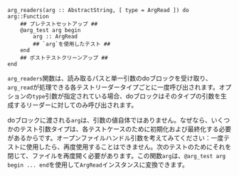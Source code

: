 ```
arg_readers(arg :: AbstractString, [ type = ArgRead ]) do arg::Function
    ## プレテストセットアップ ##
    @arg_test arg begin
        arg :: ArgRead
        ## `arg`を使用したテスト ##
    end
    ## ポストテストクリーンアップ ##
end
```

`arg_readers`関数は、読み取るパスと単一引数のdoブロックを受け取り、`arg_read`が処理できる各テストリーダータイプごとに一度呼び出されます。オプションの`type`引数が指定されている場合、doブロックはそのタイプの引数を生成するリーダーに対してのみ呼び出されます。

doブロックに渡される`arg`は、引数の値自体ではありません。なぜなら、いくつかのテスト引数タイプは、各テストケースのために初期化および最終化する必要があるからです。オープンファイルハンドル引数を考えてみてください：一度テストに使用したら、再度使用することはできません。次のテストのためにそれを閉じて、ファイルを再度開く必要があります。この関数`arg`は、`@arg_test arg begin ... end`を使用して`ArgRead`インスタンスに変換できます。
